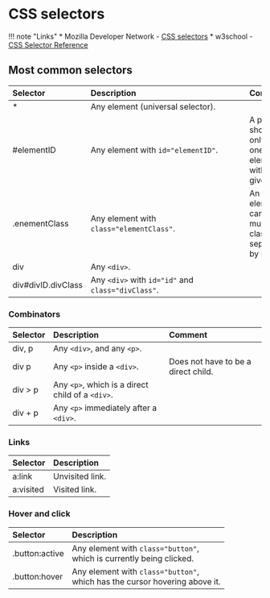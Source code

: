 # CSS selectors

!!! note "Links"
    * Mozilla Developer Network - [CSS selectors](https://developer.mozilla.org/en-US/docs/Web/CSS/CSS_Selectors)
    * w3school - [CSS Selector Reference](https://www.w3schools.com/cssref/css_selectors.asp)

## Most common selectors

|Selector|<div style="width:300px;">Description</div>|Comment|
|:---|:---|:---|
|*|Any element (universal selector).|
|#elementID|Any element with `id="elementID"`.|A page should only have one element with a given `id`.|
|.enementClass|Any element with `class="elementClass"`.|An element can have multiple classes, separated by space.|
|div|Any `<div>`.|
|div#divID.divClass|Any `<div>` with `id="id"` and `class="divClass"`.|

### Combinators

|Selector|Description|Comment|
|:---|:---|:---|    
|div, p|Any `<div>`, and any `<p>`.|
|div p|Any `<p>` inside a `<div>`.|Does not have to be a direct child.|
|div > p|Any `<p>`, which is a direct child of a `<div>`.|
|div + p|Any `<p>` immediately after a `<div>`.|

### Links

|Selector|Description|
|:---|:---|
|a:link|Unvisited link.|
|a:visited|Visited link.|

### Hover and click

|Selector|Description|
|:---|:---|
|.button:active|Any element with `class="button"`,<br>which is currently being clicked.|
|.button:hover|Any element with `class="button"`,<br>which has the cursor hovering above it.|